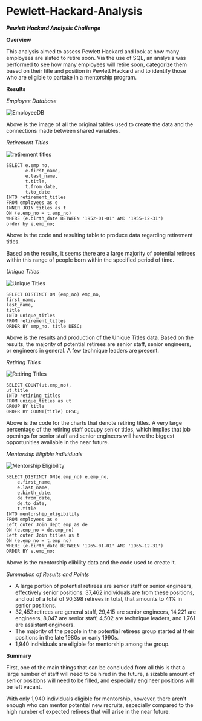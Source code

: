 # Pewlett-Hackard-Analysis

**_Pewlett Hackard Analysis Challenge_**

**Overview**

This analysis aimed to assess Pewlett Hackard and look at how many employees are slated to retire soon. Via the use of SQL, an analysis was performed to see how many employees will retire soon, categorize them based on their title and position in Pewlett Hackard and to identify those who are eligible to partake in a mentorship program. 

**Results**

*Employee Database*

![EmployeeDB](https://user-images.githubusercontent.com/6594718/163733286-532ce558-6ee6-4ba3-95ed-5da5fe13a978.png)

Above is the image of all the original tables used to create the data and the connections made between shared variables.

*Retirement Titles*


![retirement titles](https://user-images.githubusercontent.com/6594718/163738941-caea2fdb-1134-4399-b59a-2d9962c8af2a.png)

```
SELECT e.emp_no,
       e.first_name,
       e.last_name,
       t.title,
       t.from_date,
       t.to_date
INTO retirement_titles
FROM employees as e
INNER JOIN titles as t
ON (e.emp_no = t.emp_no)
WHERE (e.birth_date BETWEEN '1952-01-01' AND '1955-12-31')
order by e.emp_no;
```

Above is the code and resulting table to produce data regarding retirement titles. 

Based on the results, it seems there are a large majority of potential retirees within this range of people born within the specified period of time.

*Unique Titles*

![Unique Titles](https://user-images.githubusercontent.com/6594718/163739574-89616035-67cb-43b6-8e10-26d947118454.png)

```
SELECT DISTINCT ON (emp_no) emp_no,
first_name,
last_name,
title
INTO unique_titles
FROM retirement_titles
ORDER BY emp_no, title DESC;
```

Above is the results and production of the Unique Titles data. Based on the results, the majority of potential retirees are senior staff, senior engineers, or engineers in general. A few technique leaders are present.

*Retiring Titles*

![Retiring Titles](https://user-images.githubusercontent.com/6594718/163739837-a47c5121-8fe4-4af8-97af-0710e1439aac.png)

```
SELECT COUNT(ut.emp_no),
ut.title
INTO retiring_titles
FROM unique_titles as ut
GROUP BY title 
ORDER BY COUNT(title) DESC;
```

Above is the code for the charts that denote retiring titles. A very large percentage of the retiring staff occupy senior titles, which implies that job openings for senior staff and senior engineers will have the biggest opportunities available in the near future.

*Mentorship Eligible Individuals*

![Mentorship Eligibility](https://user-images.githubusercontent.com/6594718/163740075-c9dff3a0-d477-410b-b1ca-4ea9b4ab8915.png)

```
SELECT DISTINCT ON(e.emp_no) e.emp_no, 
    e.first_name, 
    e.last_name, 
    e.birth_date,
    de.from_date,
    de.to_date,
    t.title
INTO mentorship_eligibility
FROM employees as e
Left outer Join dept_emp as de
ON (e.emp_no = de.emp_no)
Left outer Join titles as t
ON (e.emp_no = t.emp_no)
WHERE (e.birth_date BETWEEN '1965-01-01' AND '1965-12-31')
ORDER BY e.emp_no;
```

Above is the mentorship elibility data and the code used to create it.

*Summation of Results and Points*

- A large portion of potential retirees are senior staff or senior engineers, effectively senior positions. 37,462 individuals are from these positions, and out of a total of 90,398 retirees in total, that amounts to 41% in senior positions.
- 32,452 retirees are general staff, 29,415 are senior engineers, 14,221 are engineers, 8,047 are senior staff, 4,502 are technique leaders, and 1,761 are assistant engineers.
- The majority of the people in the potential retirees group started at their positions in the late 1980s or early 1990s.
- 1,940 individuals are eligible for mentorship among the group.

**Summary**

First, one of the main things that can be concluded from all this is that a large number of staff will need to be hired in the future, a sizable amount of senior positions will need to be filled, and especially engineer positions will be left vacant. 

With only 1,940 individuals eligible for mentorship, however, there aren't enough who can mentor potential new recruits, especially compared to the high number of expected retirees that will arise in the near future.
